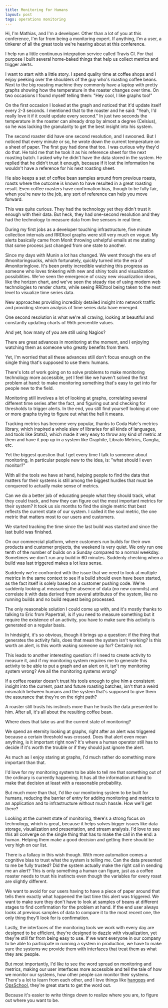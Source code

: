 ```yaml
---
title: Monitoring for Humans
layout: post
tags: operations monitoring
---
```

Hi, I'm Mathias, and I'm a developer. Other than a lot of you at this
conference, I'm far from being a monitoring expert. If anything, I'm a user, a
tinkerer of all the great tools we're hearing about at this conference.

I help run a little continuous integration service called Travis CI. For that
purpose I built several home-baked things that help us collect metrics and
trigger alerts.

I want to start with a little story. I spend quality time at coffee shops and I
enjoy peeking over the shoulders of the guy who's roasting coffee beans. Next to
the big roasting machine they commonly have a laptop with pretty graphs showing
how the temperature in the roaster changes over time. On two occasions I found
myself telling them: "Hey cool, I like graphs too!"

On the first occasion I looked at the graph and noticed that it'd update itself
every 2-3 seconds. I mentioned that to the roaster and he said: "Yeah, I'd
really love it if it could update every second." In just two seconds the
temperature in the roaster can already drop by almost a degree (Celsius), so he
was lacking the granularity to get the best insight into his system.

The second roaster did have one second resolution, and I swooned. But I noticed
that every minute or so, he wrote down the current temperature on a sheet of
paper. The first guy had done that too. I was curious why they'd do that. He
told me that he took it as his reference sheet for the next roasting batch. I
asked why he didn't have the data stored in the system. He replied that he
didn't trust it enough, because if it lost the information he wouldn't have a
reference for his next roasting sheet.

He also keeps a set of coffee bean samples around from previous roasts, roasts
where the outcome is known to have resulted in a great roasting result. Even
coffee roasters have confirmation bias, though to be fully fair, when you're new
to the job, any sort of reference can help you move forward.

This was quite curious. They had the technology yet they didn't trust it enough
with their data. But heck, they had one-second resolution and they had the
technology to measure data from live sensors in real time.

During my first jobs as a developer touching infrastructure, five minute
collection intervals and RRDtool graphs were still very much en vogue. My alerts
basically came from Monit throwing unhelpful emails at me stating that some
process just changed from one state to another.

Since my days with Munin a lot has changed. We went through the era of
\#monitoringsucks, which fortunately, quickly turned into the era of
\#monitoringlove. It's been pretty incredible watching this progress as someone
who loves tinkering with new and shiny tools and visualization possibilities.
We've seen the emergence of crazy new visualization ideas, like the horizon
chart, and we've seen the steady rise of using modern web technologies to render
charts, while seeing RRDtool being taken to the next level to visualize time
series data.

New approaches providing incredibly detailed insight into network traffic and
providing stream analysis of time series data have emerged.

One second resolution is what we're all craving, looking at beautiful and
constantly updating charts of 95th percentile values.

And yet, how many of you are still using Nagios?

There are great advances in monitoring at the moment, and I enjoying watching
them as someone who greatly benefits from them.

Yet, I'm worried that all these advances still don't focus enough on the single
thing that's supposed to use them: humans.

There's lots of work going on to solve problems to make monitoring technology
more accessible, yet I feel like we haven't solved the first problem at hand: to
make monitoring something that's easy to get into for people new to the field.

Monitoring still involves a lot of looking at graphs, correlating several
different time series after the fact, and figuring out and checking for
thresholds to trigger alerts. In the end, you still find yourself looking at one
or more graphs trying to figure out what the hell it means.

Tracking metrics has become very popular, thanks to Coda Hale's metrics library,
which inspired a whole slew of libraries for all kinds of languages, and tools
like StatsD, which made it very easy to throw any kind of metric at them and
have it pop up in a system like Graphite, Librato Metrics, Ganglia, etc.

Yet the biggest question that I get every time I talk to someone about
monitoring, in particular people new to the idea, is: "what should I even
monitor?"

With all the tools we have at hand, helping people to find the data that matters
for their systems is still among the biggest hurdles that must be conquered to
  actually make sense of metrics.

Can we do a better job of educating people what they should track, what they
could track, and how they can figure out the most important metrics for their
system? It took us six months to find the single metric that best reflects the
current state of our system. I called it the soul metric, the one metric that
matters most to our users and customers.

We started tracking the time since the last build was started and since the last
build was finished.

On our commercial platform, where customers run builds for their own products
and customer projects, the weekend is very quiet. We only run one tenth of the
number of builds on a Sunday compared to a normal weekday. Sometimes we don't
run any build in 60 minutes. Suddenly checking when a build was last triggered
makes a lot less sense.

Suddenly we're confronted with the issue that we need to look at multiple
metrics in the same context to see if a build should even have been started, as
the fact itself is solely based on a customer pushing code. We're suddenly
looking at measuring the absence of data (no new commits) and correlate it with
data derived from several attributes of the system, like no running builds and
no build request being processed.

The only reasonable solution I could come up with, and it's mostly thanks to
talking to Eric from Papertrail, is if you need to measure something but it
require the existence of an activity, you have to make sure this activity is
generated on a regular basis.

In hindsight, it's so obvious, though it brings up a question: if the thing that
generates the activity fails, does that mean the system isn't working? Is this
worth an alert, is this worth waking someone up for? Certainly not.

This leads to another interesting question: if I need to create activity to
measure it, and if my monitoring system requires me to generate this activity to
be able to put a graph and an alert on it, isn't my monitoring system wrong? Are
all the monitoring systems wrong?

If a coffee roaster doesn't trust his tools enough to give him a consistent
insight into the current, past and future roasting batches, isn't that a weird
mismatch between humans and the system that's supposed to give them the
assurance that they're on the right path?

A roaster still trusts his instincts more than he trusts the data presented to
him. After all, it's all about the resulting coffee bean.

Where does that take us and the current state of monitoring?

We spend an eternity looking at graphs, right after an alert was triggered
because a certain threshold was crossed. Does that alert even mean anything, is
it important right now? It's where a human operator still has to decide if it's
worth the trouble or if they should just ignore the alert.

As much as I enjoy staring at graphs, I'd much rather do something more
important than that.

I'd love for my monitoring system to be able to tell me that something out of
the ordinary is currently happening. It has all the information at hand to make
that decision at least with a reasonable probability.

But much more than that, I'd like our monitoring system to be built for humans,
reducing the barrier of entry for adding monitoring and metrics to an
application and to infrastructure without much hassle. How we'll get there? 

Looking at the current state of monitoring, there's a strong focus on
technology, which is great, because it helps solves bigger issues like data
storage, visualization and presentation, and stream analysis. I'd love to see
this all converge on the single thing that has to make the call in the end: a
human. Helping them make a good decision and getting there should be very high
on our list.

There is a fallacy in this wish though. With more automation comes a cognitive
bias to trust what the system is telling me. Can the data presented to me be
fully trusted? Did the system actually make the right call in sending me an
alert? This is only something a human can figure, just as a coffee roaster needs
to trust his instincts even though the variables for every roast are slightly
different.

We want to avoid for our users having to have a piece of paper around that tells
them exactly what happened the last time this alert was triggered. We want to
make sure they don't have to look at samples of beans at different stages to
find confirmation for the problem at hand. If the end user always looks at
previous samples of data to compare it to the most recent one, the only thing
they'll look for is confirmation.

Lastly, the interfaces of the monitoring tools we work with every day are
designed to be efficient, they're designed to dazzle with visualization, yet
they're still far from being easy to use. If we want everyone in our company to
be able to participate in running a system in production, we have to make sure
the systems we provide them with interfaces that treat them as what they are:
people.

But most importantly, I'd like to see the word spread on monitoring and metrics,
making our user interfaces more accessible and tell the tale of how we monitor
our systems, how other people can monitor their systems. There's a lot to learn
from each other, and I love things like [hangops](http://hangops.com) and
[OpsSchool](http://opsschool.org), they're great starts to get the word out.

Because it's easier to write things down to realize where you are, to figure out
where you want to be.
